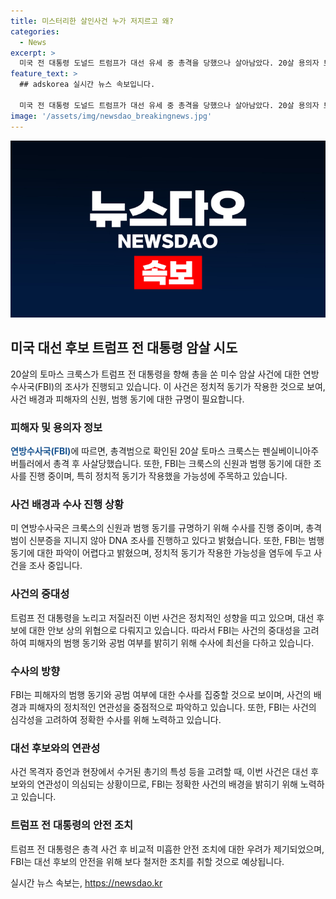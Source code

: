 ```yaml
---
title: 미스터리한 살인사건 누가 저지르고 왜?
categories:
  - News
excerpt: >
  미국 전 대통령 도널드 트럼프가 대선 유세 중 총격을 당했으나 살아남았다. 20살 용의자 토마스 크룩스는 사살됐고, FBI는 정확한 범행 동기를 파악 중이다. 총격은 정치적 동기가 작용했을 가능성이 있으며, 공동범 여부도 수사 중이다. 크룩스는 공화당원으로 등록돼 있었고, 민주당과 관련된 곳에 기부한 적도 있었다. 트럼프 전 대통령은 간발의 차이로 목숨을 건졌으며, 경호가 더욱 강화됐다. 사건은 대선 후보를 노린 긴장한 상황을 만들어냈다.
feature_text: >
  ## adskorea 실시간 뉴스 속보입니다.

  미국 전 대통령 도널드 트럼프가 대선 유세 중 총격을 당했으나 살아남았다. 20살 용의자 토마스 크룩스는 사살됐고, FBI는 정확한 범행 동기를 파악 중이다. 총격은 정치적 동기가 작용했을 가능성이 있으며, 공동범 여부도 수사 중이다. 크룩스는 공화당원으로 등록돼 있었고, 민주당과 관련된 곳에 기부한 적도 있었다. 트럼프 전 대통령은 간발의 차이로 목숨을 건졌으며, 경호가 더욱 강화됐다. 사건은 대선 후보를 노린 긴장한 상황을 만들어냈다.
image: '/assets/img/newsdao_breakingnews.jpg'
---
```


<p><img src="/assets/img/newsdao_breakingnews.jpg" alt="adskorea 속보" /></p>

<h2 data-ke-size="size26">미국 대선 후보 트럼프 전 대통령 암살 시도</h2>

<p data-ke-size="size16">20살의 토마스 크룩스가 트럼프 전 대통령을 향해 총을 쏜 미수 암살 사건에 대한 연방수사국(FBI)의 조사가 진행되고 있습니다. 이 사건은 정치적 동기가 작용한 것으로 보여, 사건 배경과 피해자의 신원, 범행 동기에 대한 규명이 필요합니다.</p>

<h3 data-ke-size="size24">피해자 및 용의자 정보</h3>

<p data-ke-size="size16"><b><span style="color: #1a5490;">연방수사국(FBI)</span></b>에 따르면, 총격범으로 확인된 20살 토마스 크룩스는 펜실베이니아주 버틀러에서 총격 후 사살당했습니다. 또한, FBI는 크룩스의 신원과 범행 동기에 대한 조사를 진행 중이며, 특히 정치적 동기가 작용했을 가능성에 주목하고 있습니다.</p>

<h3 data-ke-size="size24">사건 배경과 수사 진행 상황</h3>

<p data-ke-size="size16">미 연방수사국은 크룩스의 신원과 범행 동기를 규명하기 위해 수사를 진행 중이며, 총격범이 신분증을 지니지 않아 DNA 조사를 진행하고 있다고 밝혔습니다. 또한, FBI는 범행 동기에 대한 파악이 어렵다고 밝혔으며, 정치적 동기가 작용한 가능성을 염두에 두고 사건을 조사 중입니다.</p>

<h3 data-ke-size="size24">사건의 중대성</h3>

<p data-ke-size="size16">트럼프 전 대통령을 노리고 저질러진 이번 사건은 정치적인 성향을 띠고 있으며, 대선 후보에 대한 안보 상의 위협으로 다뤄지고 있습니다. 따라서 FBI는 사건의 중대성을 고려하여 피해자의 범행 동기와 공범 여부를 밝히기 위해 수사에 최선을 다하고 있습니다.</p>

<h3 data-ke-size="size24">수사의 방향</h3>

<p data-ke-size="size16">FBI는 피해자의 범행 동기와 공범 여부에 대한 수사를 집중할 것으로 보이며, 사건의 배경과 피해자의 정치적인 연관성을 중점적으로 파악하고 있습니다. 또한, FBI는 사건의 심각성을 고려하여 정확한 수사를 위해 노력하고 있습니다.</p>

<h3 data-ke-size="size24">대선 후보와의 연관성</h3>

<p data-ke-size="size16">사건 목격자 증언과 현장에서 수거된 총기의 특성 등을 고려할 때, 이번 사건은 대선 후보와의 연관성이 의심되는 상황이므로, FBI는 정확한 사건의 배경을 밝히기 위해 노력하고 있습니다.</p>

<h3 data-ke-size="size24">트럼프 전 대통령의 안전 조치</h3>

<p data-ke-size="size16">트럼프 전 대통령은 총격 사건 후 비교적 미흡한 안전 조치에 대한 우려가 제기되었으며, FBI는 대선 후보의 안전을 위해 보다 철저한 조치를 취할 것으로 예상됩니다.</p>
실시간 뉴스 속보는, <a href="https://newsdao.kr" rel="dofollow">https://newsdao.kr</a>


